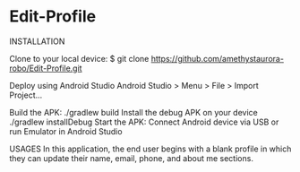 # Edit-Profile

INSTALLATION

Clone to your local device:
$ git clone https://github.com/amethystaurora-robo/Edit-Profile.git

Deploy using Android Studio
Android Studio > Menu > File > Import Project...

Build the APK: ./gradlew build
Install the debug APK on your device ./gradlew installDebug
Start the APK: 
Connect Android device via USB or run Emulator in Android Studio

USAGES
In this application, the end user begins with a blank profile in which they can update their name, email, phone, and about me sections.
